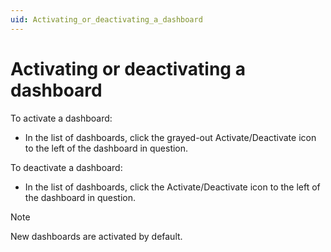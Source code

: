```yaml
---
uid: Activating_or_deactivating_a_dashboard
---
```


# Activating or deactivating a dashboard

To activate a dashboard:

- In the list of dashboards, click the grayed-out Activate/Deactivate icon to the left of the dashboard in question.

To deactivate a dashboard:

- In the list of dashboards, click the Activate/Deactivate icon to the left of the dashboard in question.

> [!NOTE]
> New dashboards are activated by default.
>
